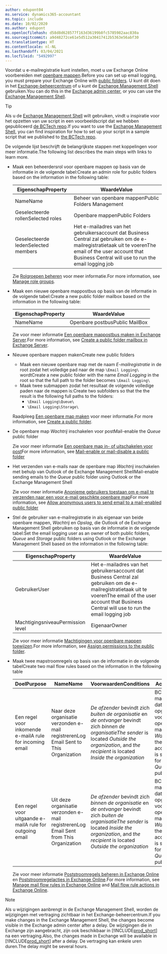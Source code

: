 ```yaml
---
author: edupont04
ms.service: dynamics365-accountant
ms.topic: include
ms.date: 10/02/2020
ms.author: edupont
ms.openlocfilehash: d58d8d628577f163d36199b8fc5785982aac830a
ms.sourcegitcommit: a9d48272ce61e5d512a30417412b5363e56abf30
ms.translationtype: HT
ms.contentlocale: nl-NL
ms.lasthandoff: 03/04/2021
ms.locfileid: "5492997"
---
```

<span data-ttu-id="e394d-101">Voordat u e-mailregistratie kunt instellen, moet u uw Exchange Online voorbereiden met [openbare mappen](/exchange/collaboration/public-folders/public-folders?view=exchserver-2019&preserve-view=true ).</span><span class="sxs-lookup"><span data-stu-id="e394d-101">Before you can set up email logging, you must prepare your Exchange Online with [public folders](/exchange/collaboration/public-folders/public-folders?view=exchserver-2019&preserve-view=true ).</span></span> <span data-ttu-id="e394d-102">U kunt dit doen in het [Exchange-beheercentrum](/Exchange/architecture/client-access/exchange-admin-center?view=exchserver-2019&preserve-view=true ) of u kunt de [Exchange Management Shell](/powershell/exchange/exchange-management-shell?view=exchange-ps&preserve-view=true ) gebruiken.</span><span class="sxs-lookup"><span data-stu-id="e394d-102">You can do this in the [Exchange admin center](/Exchange/architecture/client-access/exchange-admin-center?view=exchserver-2019&preserve-view=true ), or you can use the [Exchange Management Shell](/powershell/exchange/exchange-management-shell?view=exchange-ps&preserve-view=true ).</span></span>  

> [!TIP]
> <span data-ttu-id="e394d-103">Als u de [Exchange Management Shell](/powershell/exchange/exchange-management-shell?view=exchange-ps&preserve-view=true ) wilt gebruiken, vindt u inspiratie voor het opzetten van uw script in een voorbeeldscript dat we hebben gepubliceerd [de BCTech repo](https://github.com/microsoft/BCTech/tree/master/samples/EmailLogging).</span><span class="sxs-lookup"><span data-stu-id="e394d-103">If you want to use the [Exchange Management Shell](/powershell/exchange/exchange-management-shell?view=exchange-ps&preserve-view=true ), you can find inspiration for how to set up your script in a sample script that we published to [the BCTech repo](https://github.com/microsoft/BCTech/tree/master/samples/EmailLogging).</span></span>

<span data-ttu-id="e394d-104">De volgende lijst beschrijft de belangrijkste stappen met koppelingen voor meer informatie.</span><span class="sxs-lookup"><span data-stu-id="e394d-104">The following list describes the main steps with links to learn more.</span></span>  

- <span data-ttu-id="e394d-105">Maak een beheerdersrol voor openbare mappen op basis van de informatie in de volgende tabel:</span><span class="sxs-lookup"><span data-stu-id="e394d-105">Create an admin role for public folders based on the information in the following table:</span></span>

  |<span data-ttu-id="e394d-106">Eigenschap</span><span class="sxs-lookup"><span data-stu-id="e394d-106">Property</span></span>        |<span data-ttu-id="e394d-107">Waarde</span><span class="sxs-lookup"><span data-stu-id="e394d-107">Value</span></span>                     |
  |----------------|--------------------------|
  |<span data-ttu-id="e394d-108">Name</span><span class="sxs-lookup"><span data-stu-id="e394d-108">Name</span></span>            |<span data-ttu-id="e394d-109">Beheer van openbare mappen</span><span class="sxs-lookup"><span data-stu-id="e394d-109">Public Folders Management</span></span> |
  |<span data-ttu-id="e394d-110">Geselecteerde rollen</span><span class="sxs-lookup"><span data-stu-id="e394d-110">Selected roles</span></span>  |<span data-ttu-id="e394d-111">Openbare mappen</span><span class="sxs-lookup"><span data-stu-id="e394d-111">Public Folders</span></span>            |
  |<span data-ttu-id="e394d-112">Geselecteerde leden</span><span class="sxs-lookup"><span data-stu-id="e394d-112">Selected members</span></span>|<span data-ttu-id="e394d-113">Het e-mailadres van het gebruikersaccount dat Business Central zal gebruiken om de e-mailregistratietaak uit te voeren</span><span class="sxs-lookup"><span data-stu-id="e394d-113">The email of the user account that Business Central will use to run the email logging job</span></span>|

  <span data-ttu-id="e394d-114">Zie [Rolgroepen beheren](/exchange/permissions/role-groups?view=exchserver-2019&preserve-view=true) voor meer informatie.</span><span class="sxs-lookup"><span data-stu-id="e394d-114">For more information, see [Manage role groups](/exchange/permissions/role-groups?view=exchserver-2019&preserve-view=true).</span></span>

- <span data-ttu-id="e394d-115">Maak een nieuwe openbare mappostbus op basis van de informatie in de volgende tabel:</span><span class="sxs-lookup"><span data-stu-id="e394d-115">Create a new public folder mailbox based on the information in the following table:</span></span>

  |<span data-ttu-id="e394d-116">Eigenschap</span><span class="sxs-lookup"><span data-stu-id="e394d-116">Property</span></span>        |<span data-ttu-id="e394d-117">Waarde</span><span class="sxs-lookup"><span data-stu-id="e394d-117">Value</span></span>                     |
  |----------------|--------------------------|
  |<span data-ttu-id="e394d-118">Name</span><span class="sxs-lookup"><span data-stu-id="e394d-118">Name</span></span>            |<span data-ttu-id="e394d-119">Openbare postbus</span><span class="sxs-lookup"><span data-stu-id="e394d-119">Public MailBox</span></span>            |

  <span data-ttu-id="e394d-120">Zie voor meer informatie [Een openbare mappostbus maken in Exchange Server](/exchange/collaboration/public-folders/create-public-folder-mailboxes).</span><span class="sxs-lookup"><span data-stu-id="e394d-120">For more information, see [Create a public folder mailbox in Exchange Server](/exchange/collaboration/public-folders/create-public-folder-mailboxes).</span></span>  

- <span data-ttu-id="e394d-121">Nieuwe openbare mappen maken</span><span class="sxs-lookup"><span data-stu-id="e394d-121">Create new public folders</span></span>

  - <span data-ttu-id="e394d-122">Maak een nieuwe openbare map met de naam *E-mailregistratie* in de root zodat het volledige pad naar de map ```\Email Logging\``` wordt</span><span class="sxs-lookup"><span data-stu-id="e394d-122">Create a new public folder with the name *Email Logging* in the root so that the full path to the folder becomes ```\Email Logging\```</span></span>
  - <span data-ttu-id="e394d-123">Maak twee submappen zodat het resultaat de volgende volledige paden naar de mappen is:</span><span class="sxs-lookup"><span data-stu-id="e394d-123">Create two subfolders so that the the result is the following full paths to the folders:</span></span>
    - ```\Email Logging\Queue\```
    - ```\Email Logging\Storage\```

  <span data-ttu-id="e394d-124">Raadpleeg [Een openbare map maken](/exchange/collaboration/public-folders/create-public-folders?view=exchserver-2019&preserve-view=true) voor meer informatie.</span><span class="sxs-lookup"><span data-stu-id="e394d-124">For more information, see [Create a public folder](/exchange/collaboration/public-folders/create-public-folders?view=exchserver-2019&preserve-view=true).</span></span>

- <span data-ttu-id="e394d-125">De openbare map *Wachtrij* inschakelen voor post</span><span class="sxs-lookup"><span data-stu-id="e394d-125">Mail-enable the *Queue* public folder</span></span>

  <span data-ttu-id="e394d-126">Zie voor meer informatie [Een openbare map in- of uitschakelen voor post](/exchange/collaboration/public-folders/mail-enable-or-disable?view=exchserver-2019&preserve-view=true)</span><span class="sxs-lookup"><span data-stu-id="e394d-126">For more information, see [Mail-enable or mail-disable a public folder](/exchange/collaboration/public-folders/mail-enable-or-disable?view=exchserver-2019&preserve-view=true)</span></span>

- <span data-ttu-id="e394d-127">Het verzenden van e-mails naar de openbare map *Wachtrij* inschakelen met behulp van Outlook of de Exchange Management Shell</span><span class="sxs-lookup"><span data-stu-id="e394d-127">Mail-enable sending emails to the *Queue* public folder using Outlook or the Exchange Management Shell</span></span>

  <span data-ttu-id="e394d-128">Zie voor meer informatie [Anonieme gebruikers toestaan om e-mail te verzenden naar een voor e-mail geschikte openbare map](/exchange/collaboration/public-folders/mail-enable-or-disable#allow-anonymous-users-to-send-email-to-a-mail-enabled-public-folder?view=exchserver-2019&preserve-view=true)</span><span class="sxs-lookup"><span data-stu-id="e394d-128">For more information, see [Allow anonymous users to send email to a mail-enabled public folder](/exchange/collaboration/public-folders/mail-enable-or-disable#allow-anonymous-users-to-send-email-to-a-mail-enabled-public-folder?view=exchserver-2019&preserve-view=true)</span></span>

- <span data-ttu-id="e394d-129">Stel de gebruiker van e-mailregistratie in als eigenaar van beide openbare mappen, *Wachtrij* en *Opslag*, die Outlook of de Exchange Management Shell gebruiken op basis van de informatie in de volgende tabel:</span><span class="sxs-lookup"><span data-stu-id="e394d-129">Set the email logging user as an owner of both public folders, *Queue* and *Storage* public folders  using Outlook or the Exchange Management Shell based on the information in the following table:</span></span>

  |<span data-ttu-id="e394d-130">Eigenschap</span><span class="sxs-lookup"><span data-stu-id="e394d-130">Property</span></span>        |<span data-ttu-id="e394d-131">Waarde</span><span class="sxs-lookup"><span data-stu-id="e394d-131">Value</span></span>                     |
  |----------------|--------------------------|
  |<span data-ttu-id="e394d-132">Gebruiker</span><span class="sxs-lookup"><span data-stu-id="e394d-132">User</span></span>            |<span data-ttu-id="e394d-133">Het e-mailadres van het gebruikersaccount dat Business Central zal gebruiken om de e-mailregistratietaak uit te voeren</span><span class="sxs-lookup"><span data-stu-id="e394d-133">The email of the user account that Business Central will use to run the email logging job</span></span>|
  |<span data-ttu-id="e394d-134">Machtigingsniveau</span><span class="sxs-lookup"><span data-stu-id="e394d-134">Permission level</span></span>|<span data-ttu-id="e394d-135">Eigenaar</span><span class="sxs-lookup"><span data-stu-id="e394d-135">Owner</span></span>                     |

  <span data-ttu-id="e394d-136">Zie voor meer informatie [Machtigingen voor openbare mappen toewijzen](/exchange/collaboration-exo/public-folders/set-up-public-folders#step-3-assign-permissions-to-the-public-folder).</span><span class="sxs-lookup"><span data-stu-id="e394d-136">For more information, see [Assign permissions to the public folder](/exchange/collaboration-exo/public-folders/set-up-public-folders#step-3-assign-permissions-to-the-public-folder).</span></span>

- <span data-ttu-id="e394d-137">Maak twee mapstroomregels op basis van de informatie in de volgende tabel</span><span class="sxs-lookup"><span data-stu-id="e394d-137">Create two mail flow rules based on the information in the following table</span></span>

  |<span data-ttu-id="e394d-138">Doel</span><span class="sxs-lookup"><span data-stu-id="e394d-138">Purpose</span></span>  |<span data-ttu-id="e394d-139">Name</span><span class="sxs-lookup"><span data-stu-id="e394d-139">Name</span></span> |<span data-ttu-id="e394d-140">Voorwaarden</span><span class="sxs-lookup"><span data-stu-id="e394d-140">Conditions</span></span>                        |<span data-ttu-id="e394d-141">Actie</span><span class="sxs-lookup"><span data-stu-id="e394d-141">Action</span></span>                                       |
  |---------|-----|----------------------------------|---------------------------------------------|
  |<span data-ttu-id="e394d-142">Een regel voor inkomende e-mail</span><span class="sxs-lookup"><span data-stu-id="e394d-142">A rule for incoming email</span></span> |<span data-ttu-id="e394d-143">Naar deze organisatie verzonden e-mail registreren</span><span class="sxs-lookup"><span data-stu-id="e394d-143">Log Email Sent to This Organization</span></span>|<span data-ttu-id="e394d-144">*De afzender* bevindt zich *buiten de organisatie* en *de ontvanger* bevindt zich *binnen de organisatie*</span><span class="sxs-lookup"><span data-stu-id="e394d-144">*The sender* is located *Outside the organization*, and *the recipient* is located *Inside the organization*</span></span>|<span data-ttu-id="e394d-145">BCC het e-mailaccount dat is opgegeven voor de openbare map *Wachtrij*</span><span class="sxs-lookup"><span data-stu-id="e394d-145">BCC the email account that is specified for the *Queue* public folder</span></span>|
  |<span data-ttu-id="e394d-146">Een regel voor uitgaande e-mail</span><span class="sxs-lookup"><span data-stu-id="e394d-146">A rule for outgoing email</span></span> | <span data-ttu-id="e394d-147">Uit deze organisatie verzonden e-mail registreren</span><span class="sxs-lookup"><span data-stu-id="e394d-147">Log Email Sent from This Organization</span></span> |<span data-ttu-id="e394d-148">*De afzender* bevindt zich *binnen de organisatie* en *de ontvanger* bevindt zich *buiten de organisatie*</span><span class="sxs-lookup"><span data-stu-id="e394d-148">*The sender* is located *Inside the organization*, and *the recipient* is located *Outside the organization*</span></span>|<span data-ttu-id="e394d-149">BCC het e-mailaccount dat is opgegeven voor de openbare map *Wachtrij*</span><span class="sxs-lookup"><span data-stu-id="e394d-149">BCC the email account that is specified for the *Queue* public folder</span></span>|
  
  <span data-ttu-id="e394d-150">Zie voor meer informatie [Poststroomregels beheren in Exchange Online](/exchange/security-and-compliance/mail-flow-rules/manage-mail-flow-rules) en [Poststroomregelacties in Exchange Online](/exchange/security-and-compliance/mail-flow-rules/mail-flow-rule-actions).</span><span class="sxs-lookup"><span data-stu-id="e394d-150">For more information, see [Manage mail flow rules in Exchange Online](/exchange/security-and-compliance/mail-flow-rules/manage-mail-flow-rules) and [Mail flow rule actions in Exchange Online](/exchange/security-and-compliance/mail-flow-rules/mail-flow-rule-actions).</span></span>

> [!NOTE]
> <span data-ttu-id="e394d-151">Als u wijzigingen aanbrengt in de Exchange Management Shell, worden de wijzigingen met vertraging zichtbaar in het Exchange-beheercentrum.</span><span class="sxs-lookup"><span data-stu-id="e394d-151">If you make changes in the Exchange Management Shell, the changes become visible in the Exchange admin center after a delay.</span></span> <span data-ttu-id="e394d-152">De wijzigingen die in Exchange zijn aangebracht, zijn ook beschikbaar in [!INCLUDE[prod_short](prod_short.md)] na een vertraging.</span><span class="sxs-lookup"><span data-stu-id="e394d-152">Also, the changes made in Exchange will be available in [!INCLUDE[prod_short](prod_short.md)] after a delay.</span></span> <span data-ttu-id="e394d-153">De vertraging kan enkele uren duren.</span><span class="sxs-lookup"><span data-stu-id="e394d-153">The delay might be several hours.</span></span>
